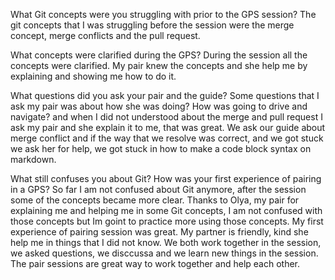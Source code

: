 What Git concepts were you struggling with prior to the GPS session?
The git concepts that I was struggling before the session were the merge concept, merge conflicts and the pull request.

What concepts were clarified during the GPS?
During the session all the concepts were clarified. My pair knew the concepts and she help me by explaining and showing me how to do it.

What questions did you ask your pair and the guide?
Some questions that I ask my pair was about how she was doing? How was going to drive and navigate? and when I did not understood about the merge and pull request I ask my pair and she explain it to me, that was great. We ask our guide about merge conflict and if the way that we resolve was correct, and we got stuck we ask her for help, we got stuck in how to make a code block syntax on markdown.

What still confuses you about Git?
How was your first experience of pairing in a GPS?
So far I am not confused about Git anymore, after the session some of the concepts became more clear. Thanks to Olya, my pair for explaining me and helping me in some Git concepts, I am not confused with those concepts but Im goint to practice more using those concepts. My first experience of pairing session was great. My partner is friendly, kind she help me in things that I did not know. We both work together in the session, we asked questions, we disccussa and we learn new things in the session. The pair sessions are great way to work together and help each other.